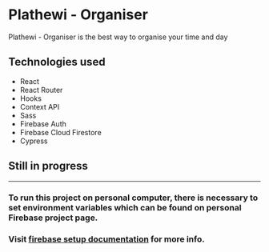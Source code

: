 # Plathewi - Organiser

Plathewi - Organiser is the best way to organise your time and day

## Technologies used

- React
- React Router
- Hooks
- Context API
- Sass
- Firebase Auth
- Firebase Cloud Firestore
- Cypress

## Still in progress

---

### To run this project on personal computer, there is necessary to set environment variables which can be found on personal Firebase project page.

### Visit [firebase setup documentation](https://firebase.google.com/docs/web/setup) for more info.
